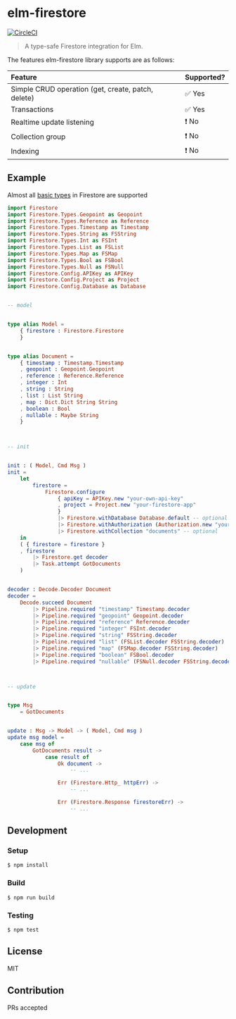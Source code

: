 # elm-firestore
[![CircleCI](https://circleci.com/gh/IzumiSy/elm-firestore.svg?style=svg)](https://circleci.com/gh/IzumiSy/elm-firestore)
> A type-safe Firestore integration for Elm. 

The features elm-firestore library supports are as follows:

|Feature|Supported?|
|:------|:---------|
| Simple CRUD operation (get, create, patch, delete) | :white_check_mark: Yes |
| Transactions | :white_check_mark: Yes |
| Realtime update listening | :heavy_exclamation_mark: No|
| Collection group | :heavy_exclamation_mark: No |
| Indexing | :heavy_exclamation_mark: No |

## Example
Almost all [basic types](https://firebase.google.com/docs/firestore/reference/rest/v1beta1/Value) in Firestore are supported

```elm
import Firestore
import Firestore.Types.Geopoint as Geopoint
import Firestore.Types.Reference as Reference
import Firestore.Types.Timestamp as Timestamp
import Firestore.Types.String as FSString
import Firestore.Types.Int as FSInt
import Firestore.Types.List as FSList
import Firestore.Types.Map as FSMap
import Firestore.Types.Bool as FSBool
import Firestore.Types.Null as FSNull
import Firestore.Config.APIKey as APIKey
import Firestore.Config.Project as Project
import Firestore.Config.Database as Database


-- model


type alias Model =
    { firestore : Firestore.Firestore
    }


type alias Document =
    { timestamp : Timestamp.Timestamp
    , geopoint : Geopoint.Geopoint
    , reference : Reference.Reference
    , integer : Int
    , string : String
    , list : List String
    , map : Dict.Dict String String
    , boolean : Bool
    , nullable : Maybe String
    }



-- init


init : ( Model, Cmd Msg )
init =
    let
        firestore =
            Firestore.configure
                { apiKey = APIKey.new "your-own-api-key"
                , project = Project.new "your-firestore-app"
                }
                |> Firestore.withDatabase Database.default -- optional (use default or specify your own with `new` function)
                |> Firestore.withAuthorization (Authorization.new "your-own-auth-token") -- optional
                |> Firestore.withCollection "documents" -- optional
    in
    ( { firestore = firestore }
    , firestore
        |> Firestore.get decoder
        |> Task.attempt GotDocuments
    )


decoder : Decode.Decoder Document
decoder =
    Decode.succeed Document
        |> Pipeline.required "timestamp" Timestamp.decoder
        |> Pipeline.required "geopoint" Geopoint.decoder
        |> Pipeline.required "reference" Reference.decoder
        |> Pipeline.required "integer" FSInt.decoder
        |> Pipeline.required "string" FSString.decoder
        |> Pipeline.required "list" (FSList.decoder FSString.decoder)
        |> Pipeline.required "map" (FSMap.decoder FSString.decoder)
        |> Pipeline.required "boolean" FSBool.decoder
        |> Pipeline.required "nullable" (FSNull.decoder FSString.decoder)



-- update


type Msg
    = GotDocuments


update : Msg -> Model -> ( Model, Cmd msg )
update msg model =
    case msg of
        GotDocuments result ->
            case result of
                Ok document ->
                    -- ...

                Err (Firestore.Http_ httpErr) ->
                    -- ...

                Err (Firestore.Response firestoreErr) ->
                    -- ...
```

## Development

### Setup
```shell
$ npm install
```

### Build
```shell
$ npm run build
```

### Testing
```shell
$ npm test
```

## License
MIT

## Contribution
PRs accepted
